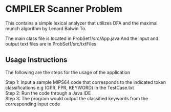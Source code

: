 # CMPILER Scanner Problem
This contains a simple lexical analyzer that utilizes DFA and the maximal munch algorithm by Lenard Balwin To.

The main class file is located in ProbSet1/src/App.java
And the input and output text files are in ProbSet1/src/txtFiles

## Usage Instructions
The following are the steps for the usage of the application

Step 1: Input a sample MIPS64 code that corresponds to the indicated token classifications e.g (GPR, FPR, KEYWORD) in the TestCase.txt <br />
Step 2: Run the code through a Java IDE<br />
Step 3: The program would output the classified keywords from the corresponding input code <br />

